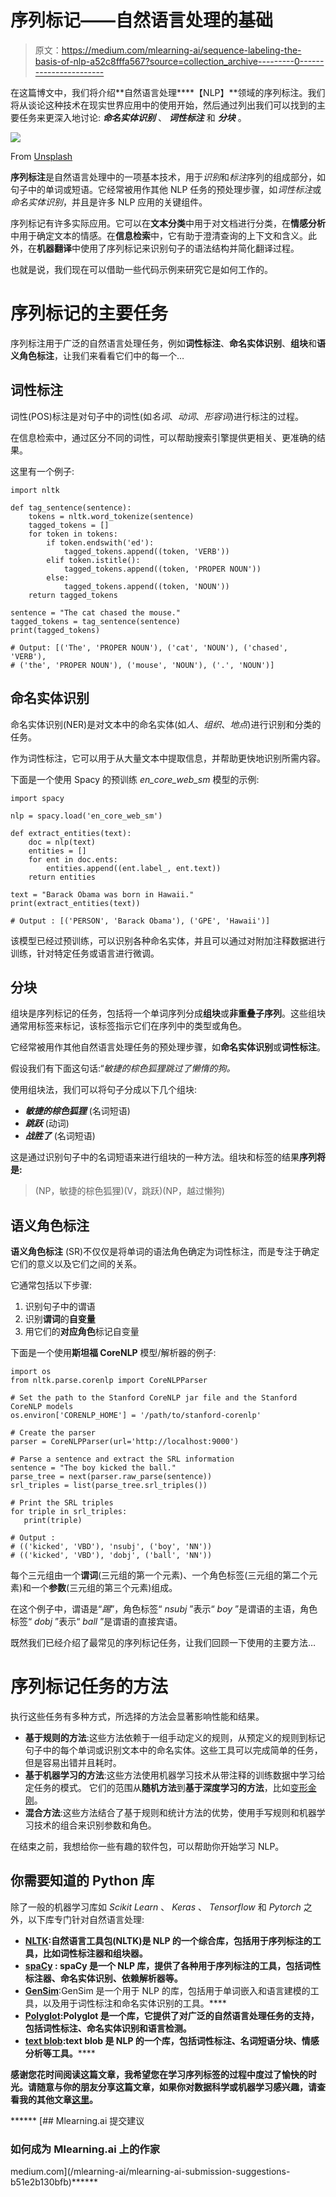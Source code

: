 # 序列标记——自然语言处理的基础

> 原文：<https://medium.com/mlearning-ai/sequence-labeling-the-basis-of-nlp-a52c8fffa567?source=collection_archive---------0----------------------->

在这篇博文中，我们将介绍**自然语言处理****【NLP】**领域的序列标注。我们将从谈论这种技术在现实世界应用中的使用开始，然后通过列出我们可以找到的主要任务来更深入地讨论: ***命名实体识别*** 、 ***词性标注*** 和 ***分块*** 。

![](img/b8b6d886a17136141275749844c73064.png)

From [Unsplash](https://unsplash.com/fr/photos/wWpir9iTsaA)

**序列标注**是自然语言处理中的一项基本技术，用于*识别*和*标注*序列的组成部分，如句子中的单词或短语。它经常被用作其他 NLP 任务的预处理步骤，如*词性标注*或*命名实体识别*，并且是许多 NLP 应用的关键组件。

序列标记有许多实际应用。它可以在**文本分类**中用于对文档进行分类，在**情感分析**中用于确定文本的情感。在**信息检索**中，它有助于澄清查询的上下文和含义。此外，在**机器翻译**中使用了序列标记来识别句子的语法结构并简化翻译过程。

也就是说，我们现在可以借助一些代码示例来研究它是如何工作的。

# 序列标记的主要任务

序列标注用于广泛的自然语言处理任务，例如**词性标注**、**命名实体识别**、**组块**和**语义角色标注**，让我们来看看它们中的每一个…

## **词性标注**

词性(POS)标注是对句子中的词性(如*名词*、*动词*、*形容词*)进行标注的过程。

在信息检索中，通过区分不同的词性，可以帮助搜索引擎提供更相关、更准确的结果。

这里有一个例子:

```
import nltk

def tag_sentence(sentence):
    tokens = nltk.word_tokenize(sentence)
    tagged_tokens = []
    for token in tokens:
        if token.endswith('ed'):
            tagged_tokens.append((token, 'VERB'))
        elif token.istitle():
            tagged_tokens.append((token, 'PROPER NOUN'))
        else:
            tagged_tokens.append((token, 'NOUN'))
    return tagged_tokens

sentence = "The cat chased the mouse."
tagged_tokens = tag_sentence(sentence)
print(tagged_tokens)

# Output: [('The', 'PROPER NOUN'), ('cat', 'NOUN'), ('chased', 'VERB'), 
# ('the', 'PROPER NOUN'), ('mouse', 'NOUN'), ('.', 'NOUN')]
```

## **命名实体识别**

命名实体识别(NER)是对文本中的命名实体(如*人*、*组织*、*地点*)进行识别和分类的任务。

作为词性标注，它可以用于从大量文本中提取信息，并帮助更快地识别所需内容。

下面是一个使用 Spacy 的预训练 *en_core_web_sm* 模型的示例:

```
import spacy

nlp = spacy.load('en_core_web_sm')

def extract_entities(text):
    doc = nlp(text)
    entities = []
    for ent in doc.ents:
        entities.append((ent.label_, ent.text))
    return entities

text = "Barack Obama was born in Hawaii."
print(extract_entities(text))

# Output : [('PERSON', 'Barack Obama'), ('GPE', 'Hawaii')]
```

该模型已经过预训练，可以识别各种命名实体，并且可以通过对附加注释数据进行训练，针对特定任务或语言进行微调。

## **分块**

组块是序列标记的任务，包括将一个单词序列分成**组块**或**非重叠子序列**。这些组块通常用标签来标记，该标签指示它们在序列中的类型或角色。

它经常被用作其他自然语言处理任务的预处理步骤，如**命名实体识别**或**词性标注**。

假设我们有下面这句话:“*敏捷的棕色狐狸跳过了懒惰的狗。*

使用组块法，我们可以将句子分成以下几个组块:

*   ***敏捷的棕色狐狸*** (名词短语)
*   ***跳跃*** (动词)
*   ***战胜了*** (名词短语)

这是通过识别句子中的名词短语来进行组块的一种方法。组块和标签的结果**序列将是:**

> (NP，敏捷的棕色狐狸)(V，跳跃)(NP，越过懒狗)

## **语义角色标注**

**语义角色标注** (SR)不仅仅是将单词的语法角色确定为词性标注，而是专注于确定它们的意义以及它们之间的关系。

它通常包括以下步骤:

1.  识别句子中的谓语
2.  识别**谓词**的**自变量**
3.  用它们的**对应角色**标记自变量

下面是一个使用**斯坦福 CoreNLP** 模型/解析器的例子:

```
import os
from nltk.parse.corenlp import CoreNLPParser

# Set the path to the Stanford CoreNLP jar file and the Stanford CoreNLP models
os.environ['CORENLP_HOME'] = '/path/to/stanford-corenlp'

# Create the parser
parser = CoreNLPParser(url='http://localhost:9000')

# Parse a sentence and extract the SRL information
sentence = "The boy kicked the ball."
parse_tree = next(parser.raw_parse(sentence))
srl_triples = list(parse_tree.srl_triples())

# Print the SRL triples
for triple in srl_triples:
   print(triple)

# Output :
# (('kicked', 'VBD'), 'nsubj', ('boy', 'NN'))
# (('kicked', 'VBD'), 'dobj', ('ball', 'NN'))
```

每个三元组由一个**谓词**(三元组的第一个元素)、一个角色标签(三元组的第二个元素)和一个**参数**(三元组的第三个元素)组成。

在这个例子中，谓语是“*踢*”，角色标签“ *nsubj* ”表示“ *boy* ”是谓语的主语，角色标签“ *dobj* ”表示“ *ball* ”是谓语的直接宾语。

既然我们已经介绍了最常见的序列标记任务，让我们回顾一下使用的主要方法…

# 序列标记任务的方法

执行这些任务有多种方式，所选择的方法会显著影响性能和结果。

*   **基于规则的方法**:这些方法依赖于一组手动定义的规则，从预定义的规则到标记句子中的每个单词或识别文本中的命名实体。这些工具可以完成简单的任务，但是容易出错并且耗时。
*   **基于机器学习的方法**:这些方法使用机器学习技术从带注释的训练数据中学习给定任务的模式。
    它们的范围从**随机方法**到**基于深度学习的方法**，比如[变形金刚](/mlearning-ai/transformers-the-nlp-revolution-5c3b6123cfb4)。
*   **混合方法**:这些方法结合了基于规则和统计方法的优势，使用手写规则和机器学习技术的组合来识别参数和角色。

在结束之前，我想给你一些有趣的软件包，可以帮助你开始学习 NLP。

## 你需要知道的 Python 库

除了一般的机器学习库如 *Scikit Learn* 、 *Keras* 、 *Tensorflow* 和 *Pytorch* 之外，以下库专门针对自然语言处理:

*   [**NLTK**](https://www.nltk.org/)**:自然语言工具包(NLTK)是 NLP 的一个综合库，包括用于序列标注的工具，比如词性标注器和组块器。**
*   **[**spaCy**](https://spacy.io/) : spaCy 是一个 NLP 库，提供了各种用于序列标注的工具，包括词性标注器、命名实体识别、依赖解析器等。**
*   **[**GenSim**](https://radimrehurek.com/gensim/)**:GenSim 是一个用于 NLP 的库，包括用于单词嵌入和语言建模的工具，以及用于词性标注和命名实体识别的工具。****
*   ****[**Polyglot**](https://polyglot.readthedocs.io/en/latest/)**:Polyglot 是一个库，它提供了对广泛的自然语言处理任务的支持，包括词性标注、命名实体识别和语言检测。******
*   ******[**text blob**](https://textblob.readthedocs.io/en/dev/)**:text blob 是 NLP 的一个库，包括词性标注、名词短语分块、情感分析等工具。********

******感谢您花时间阅读这篇文章，我希望您在学习序列标签的过程中度过了愉快的时光。请随意与你的朋友分享这篇文章，如果你对数据科学或机器学习感兴趣，请查看我的其他文章[这里](https://www.npogeant.com/#articles)。******

******[](/mlearning-ai/mlearning-ai-submission-suggestions-b51e2b130bfb) [## Mlearning.ai 提交建议

### 如何成为 Mlearning.ai 上的作家

medium.com](/mlearning-ai/mlearning-ai-submission-suggestions-b51e2b130bfb)******